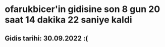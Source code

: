 # ofarukbicer'in gidisine son 8 gun 20 saat 14 dakika 22 saniye kaldi

## Gidis tarihi: 30.09.2022 :(